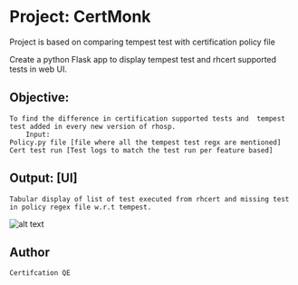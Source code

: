 # Project: CertMonk

Project is based on comparing tempest test with certification policy file


Create a python Flask app to display tempest test and rhcert supported tests in web UI.

## Objective:
 
	To find the difference in certification supported tests and  tempest test added in every new version of rhosp.
        Input:
	Policy.py file [file where all the tempest test regx are mentioned]
	Cert test run [Test logs to match the test run per feature based]

## Output: [UI]
	Tabular display of list of test executed from rhcert and missing test in policy regex file w.r.t tempest.


![alt text](https://github.com/vikasmulaje/CertMonk/blob/master/UI.png)


## Author
	Certifcation QE
